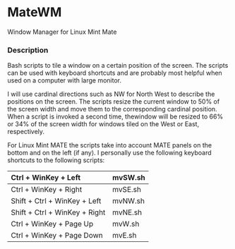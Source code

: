 # MateWM
Window Manager for Linux Mint Mate

### Description
Bash scripts to tile a window on a certain position of the screen. The scripts can be used with keyboard shortcuts and are probably most helpful when used on a computer with large monitor. 

I will use cardinal directions such as NW for North West to describe the positions on the screen. The scripts resize the current window to 50% of the screen width and move them to the corresponding cardinal position. When a script is invoked a second time, thewindow will be resized to 66% or 34% of the screen width for windows tiled on the West or East, respectively. 

For Linux Mint MATE the scripts take into account MATE panels on the bottom and on the left (if any). I personally use the following keyboard shortcuts to the following scripts: 


| Ctrl + WinKey + Left | mvSW.sh |
| :-------- | -------- |
| Ctrl + WinKey + Right | mvSE.sh |
| Shift + Ctrl + WinKey + Left | mvNW.sh |
| Shift + Ctrl + WinKey + Right | mvNE.sh |
| Ctrl + WinKey + Page Up | mvW.sh |
| Ctrl + WinKey + Page Down | mvE.sh |

